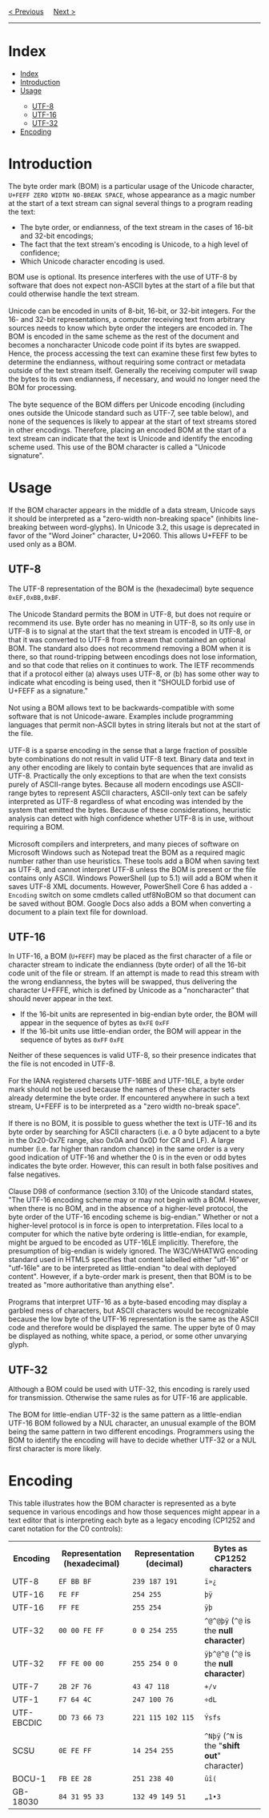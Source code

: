 <a href="https://bledy-guides.repl.co">&lt; Previous</a>
&nbsp;&nbsp;&nbsp;
<a href="/JS/BOM/Window.md">Next &gt;</a>
<hr>
<h1>Index</h1>
<ul>
  <li><a href="#Index">Index</a></li>
  <li><a href="#Introduction">Introduction</a></li>
  <li><a href="#Usage">Usage</a></li>
  <ul>
    <li><a href="#UTF-8">UTF-8</a></li>
    <li><a href="#UTF-16">UTF-16</a></li>
    <li><a href="#UTF-32">UTF-32</a></li>
  </ul>
  <li><a href="#Encoding">Encoding</a></li>
</ul>
<h1>Introduction</h1>
The byte order mark (BOM) is a particular usage of the Unicode character, <code>U+FEFF ZERO WIDTH NO-BREAK SPACE</code>, whose appearance as a magic number at the start of a text stream can signal several things to a program reading the text:
<ul>
  <li>The byte order, or endianness, of the text stream in the cases of 16-bit and 32-bit encodings;</li>
  <li>The fact that the text stream's encoding is Unicode, to a high level of confidence;</li>
  <li>Which Unicode character encoding is used.</li>
</ul>
BOM use is optional. Its presence interferes with the use of UTF-8 by software that does not expect non-ASCII bytes at the start of a file but that could otherwise handle the text stream.
<br><br>
Unicode can be encoded in units of 8-bit, 16-bit, or 32-bit integers. For the 16- and 32-bit representations, a computer receiving text from arbitrary sources needs to know which byte order the integers are encoded in. The BOM is encoded in the same scheme as the rest of the document and becomes a noncharacter Unicode code point if its bytes are swapped. Hence, the process accessing the text can examine these first few bytes to determine the endianness, without requiring some contract or metadata outside of the text stream itself. Generally the receiving computer will swap the bytes to its own endianness, if necessary, and would no longer need the BOM for processing.
<br><br>
The byte sequence of the BOM differs per Unicode encoding (including ones outside the Unicode standard such as UTF-7, see table below), and none of the sequences is likely to appear at the start of text streams stored in other encodings. Therefore, placing an encoded BOM at the start of a text stream can indicate that the text is Unicode and identify the encoding scheme used. This use of the BOM character is called a "Unicode signature".
<h1>Usage</h1>
If the BOM character appears in the middle of a data stream, Unicode says it should be interpreted as a "zero-width non-breaking space" (inhibits line-breaking between word-glyphs). In Unicode 3.2, this usage is deprecated in favor of the "Word Joiner" character, U+2060. This allows U+FEFF to be used only as a BOM.
<h2>UTF-8</h2>
The UTF-8 representation of the BOM is the (hexadecimal) byte sequence <code>0xEF,0xBB,0xBF</code>.
<br><br>
The Unicode Standard permits the BOM in UTF-8, but does not require or recommend its use. Byte order has no meaning in UTF-8, so its only use in UTF-8 is to signal at the start that the text stream is encoded in UTF-8, or that it was converted to UTF-8 from a stream that contained an optional BOM. The standard also does not recommend removing a BOM when it is there, so that round-tripping between encodings does not lose information, and so that code that relies on it continues to work. The IETF recommends that if a protocol either (a) always uses UTF-8, or (b) has some other way to indicate what encoding is being used, then it "SHOULD forbid use of U+FEFF as a signature."
<br><br>
Not using a BOM allows text to be backwards-compatible with some software that is not Unicode-aware. Examples include programming languages that permit non-ASCII bytes in string literals but not at the start of the file.
<br><br>
UTF-8 is a sparse encoding in the sense that a large fraction of possible byte combinations do not result in valid UTF-8 text. Binary data and text in any other encoding are likely to contain byte sequences that are invalid as UTF-8. Practically the only exceptions to that are when the text consists purely of ASCII-range bytes. Because all modern encodings use ASCII-range bytes to represent ASCII characters, ASCII-only text can be safely interpreted as UTF-8 regardless of what encoding was intended by the system that emitted the bytes. Because of these considerations, heuristic analysis can detect with high confidence whether UTF-8 is in use, without requiring a BOM.
<br><br>
Microsoft compilers and interpreters, and many pieces of software on Microsoft Windows such as Notepad treat the BOM as a required magic number rather than use heuristics. These tools add a BOM when saving text as UTF-8, and cannot interpret UTF-8 unless the BOM is present or the file contains only ASCII. Windows PowerShell (up to 5.1) will add a BOM when it saves UTF-8 XML documents. However, PowerShell Core 6 has added a <code>-Encoding</code> switch on some cmdlets called utf8NoBOM so that document can be saved without BOM. Google Docs also adds a BOM when converting a document to a plain text file for download.
<h2>UTF-16</h2>
In UTF-16, a BOM (<code>U+FEFF</code>) may be placed as the first character of a file or character stream to indicate the endianness (byte order) of all the 16-bit code unit of the file or stream. If an attempt is made to read this stream with the wrong endianness, the bytes will be swapped, thus delivering the character U+FFFE, which is defined by Unicode as a "noncharacter" that should never appear in the text.
<ul>
  <li>If the 16-bit units are represented in big-endian byte order, the BOM will appear in the sequence of bytes as <code>0xFE</code> <code>0xFF</code></li>
  <li>If the 16-bit units use little-endian order, the BOM will appear in the sequence of bytes as <code>0xFF</code> <code>0xFE</code></li>
</ul>
Neither of these sequences is valid UTF-8, so their presence indicates that the file is not encoded in UTF-8.
<br><br>
For the IANA registered charsets UTF-16BE and UTF-16LE, a byte order mark should not be used because the names of these character sets already determine the byte order. If encountered anywhere in such a text stream, U+FEFF is to be interpreted as a "zero width no-break space".
<br><br>
If there is no BOM, it is possible to guess whether the text is UTF-16 and its byte order by searching for ASCII characters (i.e. a 0 byte adjacent to a byte in the 0x20-0x7E range, also 0x0A and 0x0D for CR and LF). A large number (i.e. far higher than random chance) in the same order is a very good indication of UTF-16 and whether the 0 is in the even or odd bytes indicates the byte order. However, this can result in both false positives and false negatives.
<br><br>
Clause D98 of conformance (section 3.10) of the Unicode standard states, "The UTF-16 encoding scheme may or may not begin with a BOM. However, when there is no BOM, and in the absence of a higher-level protocol, the byte order of the UTF-16 encoding scheme is big-endian." Whether or not a higher-level protocol is in force is open to interpretation. Files local to a computer for which the native byte ordering is little-endian, for example, might be argued to be encoded as UTF-16LE implicitly. Therefore, the presumption of big-endian is widely ignored. The W3C/WHATWG encoding standard used in HTML5 specifies that content labelled either "utf-16" or "utf-16le" are to be interpreted as little-endian "to deal with deployed content". However, if a byte-order mark is present, then that BOM is to be treated as "more authoritative than anything else".
<br><br>
Programs that interpret UTF-16 as a byte-based encoding may display a garbled mess of characters, but ASCII characters would be recognizable because the low byte of the UTF-16 representation is the same as the ASCII code and therefore would be displayed the same. The upper byte of 0 may be displayed as nothing, white space, a period, or some other unvarying glyph.
<h2>UTF-32</h2>
Although a BOM could be used with UTF-32, this encoding is rarely used for transmission. Otherwise the same rules as for UTF-16 are applicable.
<br><br>
The BOM for little-endian UTF-32 is the same pattern as a little-endian UTF-16 BOM followed by a NUL character, an unusual example of the BOM being the same pattern in two different encodings. Programmers using the BOM to identify the encoding will have to decide whether UTF-32 or a NUL first character is more likely.
<h1>Encoding</h1>
This table illustrates how the BOM character is represented as a byte sequence in various encodings and how those sequences might appear in a text editor that is interpreting each byte as a legacy encoding (CP1252 and caret notation for the C0 controls):
<table class="ws-table-all notranslate">
  <tr>
    <th>Encoding</th>
    <th>Representation (hexadecimal)</th>
    <th>Representation (decimal)</th>
    <th>Bytes as CP1252 characters</th>
  </tr>
  <tr>
    <td>UTF-8</td>
    <td><code>EF BB BF</code></td>
    <td><code>239 187 191</code></td>
    <td><code>ï»¿</code></td>
  </tr>
  <tr>
    <td>UTF-16</td>
    <td><code>FE FF</code></td>
    <td><code>254 255</code></td>
    <td><code>þÿ</code></td>
  </tr>
  <tr>
    <td>UTF-16</td>
    <td><code>FF FE</code></td>
    <td><code>255 254</code></td>
    <td><code>ÿþ</code></td>
  </tr>
  <tr>
    <td>UTF-32</td>
    <td><code>00 00 FE FF</code></td>
    <td><code>0 0 254 255</code></td>
    <td><code>^@^@þÿ</code> (<code>^@</code> is the <b>null character</b>)</td>
  </tr>
  <tr>
    <td>UTF-32</td>
    <td><code>FF FE 00 00</code></td>
    <td><code>255 254 0 0</code></td>
    <td><code>ÿþ^@^@</code> (<code>^@</code> is the <b>null character</b>)</td>
  </tr>
  <tr>
    <td>UTF-7</td>
    <td><code>2B 2F 76</code></td>
    <td><code>43 47 118</code></td>
    <td><code>+/v</code></td>
  </tr>
  <tr>
    <td>UTF-1</td>
    <td><code>F7 64 4C</code></td>
    <td><code>247 100 76</code></td>
    <td><code>÷dL</code></td>
  </tr>
  <tr>
    <td>UTF-EBCDIC</td>
    <td><code>DD 73 66 73</code></td>
    <td><code>221 115 102 115</code></td>
    <td><code>Ýsfs</code></td>
  </tr>
  <tr>
    <td>SCSU</td>
    <td><code>0E FE FF</code></td>
    <td><code>14 254 255</code></td>
    <td><code>^Nþÿ</code> (<code>^N</code> is the "<b>shift out</b>" character)</td>
  </tr>
  <tr>
    <td>BOCU-1</td>
    <td><code>FB EE 28</code></td>
    <td><code>251 238 40</code></td>
    <td><code>ûî(</code></td>
  </tr>
  <tr>
    <td>GB-18030</td>
    <td><code>84 31 95 33</code></td>
    <td><code>132 49 149 51</code></td>
    <td><code>„1•3</code></td>
  </tr>
</table>
